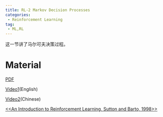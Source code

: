 ```yaml
---
title: RL-2 Markov Decision Processes
categories:
 - Reinforcement Learning
tag:
 - ML,RL
---
```

这一节讲了马尔可夫决策过程。

# Material

[PDF](http://www0.cs.ucl.ac.uk/staff/d.silver/web/Teaching_files/MDP.pdf)

[Video1](https://www.youtube.com/watch?v=lfHX2hHRMVQ)(English)

[Video2](https://www.bilibili.com/video/av9833386/)(Chinese)

[<<An Introduction to Reinforcement Learning, Sutton and Barto, 1998>>](http://incompleteideas.net/book/bookdraft2017nov5.pdf)